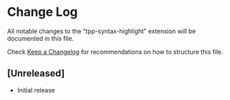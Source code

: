 # Change Log

All notable changes to the "tpp-syntax-highlight" extension will be documented in this file.

Check [Keep a Changelog](http://keepachangelog.com/) for recommendations on how to structure this file.

## [Unreleased]

- Initial release